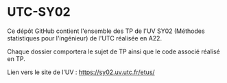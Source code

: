 # UTC-SY02

Ce dépôt GitHub contient l'ensemble des TP de l'UV SY02 (Méthodes statistiques pour l'ingénieur) de l'UTC réalisée en A22.

Chaque dossier comportera le sujet de TP ainsi que le code associé réalisé en TP.

Lien vers le site de l'UV : https://sy02.uv.utc.fr/etus/ 
